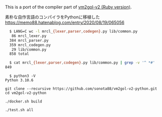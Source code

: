 This is a port of the compiler part of [vm2gol-v2 (Ruby version)](https://github.com/sonota88/vm2gol-v2).

素朴な自作言語のコンパイラをPythonに移植した  
https://memo88.hatenablog.com/entry/2020/08/19/065056

```sh
  $ LANG=C wc -l mrcl_{lexer,parser,codegen}.py lib/common.py
   86 mrcl_lexer.py
  384 mrcl_parser.py
  359 mrcl_codegen.py
   29 lib/common.py
  858 total

  $ cat mrcl_{lexer,parser,codegen}.py lib/common.py | grep -v '^ *#' | wc -l
849
```

```
  $ python3 -V
Python 3.10.6
```

```
git clone --recursive https://github.com/sonota88/vm2gol-v2-python.git
cd vm2gol-v2-python

./docker.sh build

./test.sh all
```
